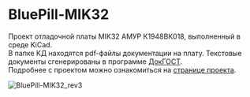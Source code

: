 # BluePill-MIK32
Проект отладочной платы MIK32 АМУР К1948ВК018, выполненный в среде KiCad.   
В папке КД находятся pdf-файлы документации на плату. Текстовые документы сгенерированы в программе [ДокГОСТ](https://github.com/vitalii-nechaev/DocGOST).  
Подробнее с проектом можно ознакомиться на [странице проекта](http://xn-----6kccalfmhwcdcrbm1aajnghfrqjce3b0z.xn--p1ai/MCU/MIK32_devboard.html).

![BluePill-MIK32_rev3](https://github.com/user-attachments/assets/c3167b3b-d8b3-4337-8f04-9a484753bbbd)

